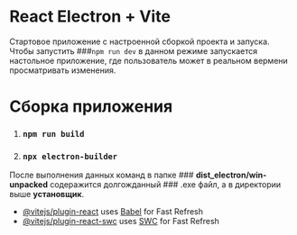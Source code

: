 # React Electron + Vite

Стартовое приложение с настроенной сборкой проекта и запуска.
Чтобы запустить ###`npm run dev` в данном режиме запускается настольное приложение, где пользователь может в реальном вермени просматривать изменения.

# Сборка приложения
1. ### `npm run build`
2. ### `npx electron-builder`

После выполнения данных команд в папке ### **dist_electron/win-unpacked** содеражится долгожданный ### .exe файл, а в директории выше **установщик**.

- [@vitejs/plugin-react](https://github.com/vitejs/vite-plugin-react/blob/main/packages/plugin-react/README.md) uses [Babel](https://babeljs.io/) for Fast Refresh
- [@vitejs/plugin-react-swc](https://github.com/vitejs/vite-plugin-react-swc) uses [SWC](https://swc.rs/) for Fast Refresh
